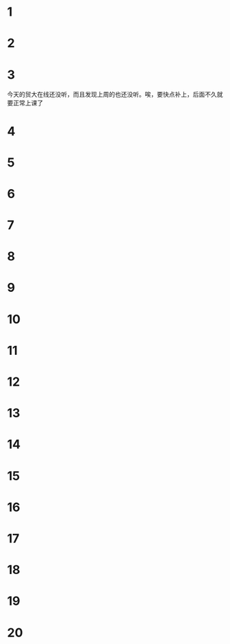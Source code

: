 # 1
# 2
# 3
今天的贸大在线还没听，而且发现上周的也还没听。唉，要快点补上，后面不久就要正常上课了
# 4
# 5
# 6
# 7
# 8
# 9
# 10
# 11
# 12
# 13
# 14
# 15
# 16
# 17
# 18
# 19
# 20